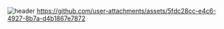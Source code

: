![header](https://capsule-render.vercel.app/api?type=waving&text=Frame%20Construction%20Instructions&animation=scaleIn&color=gradient&fontColor=000000&customColorList=6&height=150&fontSize=50&fontAlignY=35)
https://github.com/user-attachments/assets/5fdc28cc-e4c6-4927-8b7a-d4b1867e7872

